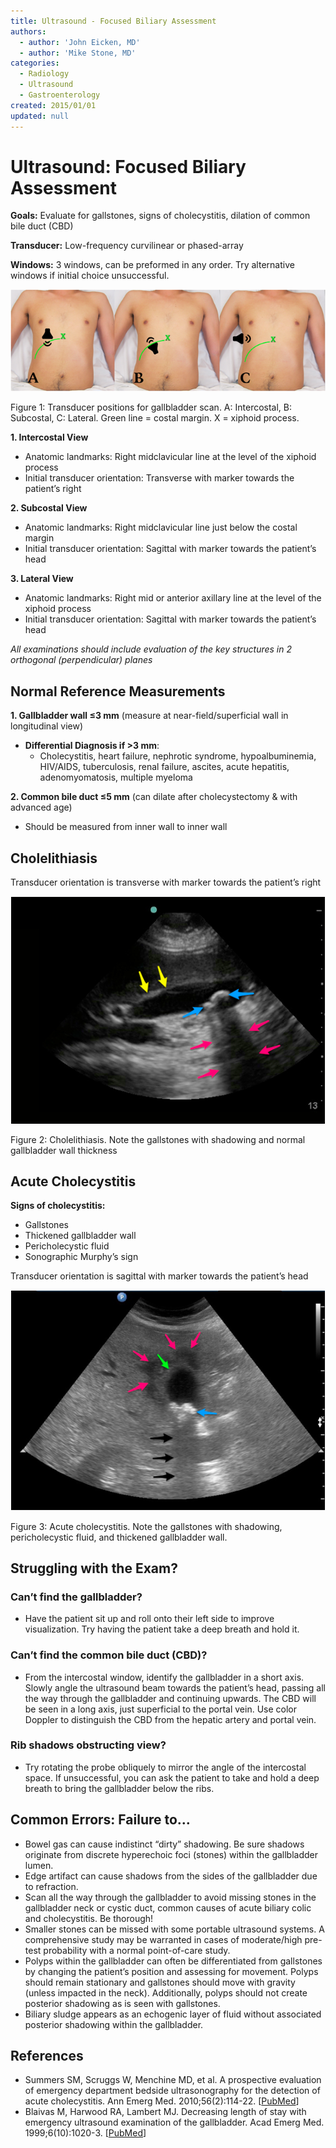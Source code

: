 ```yaml
---
title: Ultrasound - Focused Biliary Assessment
authors:
  - author: 'John Eicken, MD'
  - author: 'Mike Stone, MD'
categories:
  - Radiology
  - Ultrasound
  - Gastroenterology
created: 2015/01/01
updated: null
---
```


# Ultrasound: Focused Biliary Assessment

**Goals:** Evaluate for gallstones, signs of cholecystitis, dilation of common bile duct (CBD)

**Transducer:** Low-frequency curvilinear or phased-array

**Windows:** 3 windows, can be preformed in any order. Try alternative windows if initial choice unsuccessful.

![Transducer positions for gallbladder scan. A: Intercostal, B: Subcostal, C: Lateral. Green line = costal margin. X = xiphoid process](media/gallbladder-ultrasound_image-1.png)

Figure 1: Transducer positions for gallbladder scan. A: Intercostal, B: Subcostal, C: Lateral. Green line = costal margin. X = xiphoid process.

**1. Intercostal View** 

- Anatomic landmarks: Right midclavicular line at the level of the xiphoid process
- Initial transducer orientation: Transverse with marker towards the patient’s right

**2. Subcostal View** 

- Anatomic landmarks: Right midclavicular line just below the costal margin
- Initial transducer orientation: Sagittal with marker towards the patient’s head

**3. Lateral View** 

- Anatomic landmarks: Right mid or anterior axillary line at the level of the xiphoid process
- Initial transducer orientation: Sagittal with marker towards the patient’s head

_All examinations should include evaluation of the key structures in 2 orthogonal (perpendicular) planes_

## Normal Reference Measurements

**1. Gallbladder wall &le;3 mm** (measure at near-field/superficial wall in longitudinal view)

- **Differential Diagnosis if >3 mm**: 
  - Cholecystitis, heart failure, nephrotic syndrome, hypoalbuminemia, HIV/AIDS, tuberculosis, renal failure, ascites, acute hepatitis, adenomyomatosis, multiple myeloma

**2. Common bile duct &le;5 mm** (can dilate after cholecystectomy & with advanced age) 

- Should be measured from inner wall to inner wall

## Cholelithiasis

Transducer orientation is transverse with marker towards the patient’s right

![Cholelithiasis example](media/gallbladder-ultrasound_image-2.png)

Figure 2: Cholelithiasis. Note the gallstones with shadowing and normal gallbladder wall thickness

## Acute Cholecystitis

**Signs of cholecystitis:** 

- Gallstones
- Thickened gallbladder wall
- Pericholecystic fluid
- Sonographic Murphy’s sign

Transducer orientation is sagittal with marker towards the patient’s head

![Acute cholecystitis example](media/gallbladder-ultrasound_image-3.png)

Figure 3: Acute cholecystitis. Note the gallstones with shadowing, pericholecystic fluid, and thickened gallbladder wall.

## Struggling with the Exam?

### Can’t find the gallbladder?

- Have the patient sit up and roll onto their left side to improve visualization. Try having the patient take a deep breath and hold it.

### Can’t find the common bile duct (CBD)?

- From the intercostal window, identify the gallbladder in a short axis. Slowly angle the ultrasound beam towards the patient’s head, passing all the way through the gallbladder and continuing upwards. The CBD will be seen in a long axis, just superficial to the portal vein. Use color Doppler to distinguish the CBD from the hepatic artery and portal vein.

### Rib shadows obstructing view?

- Try rotating the probe obliquely to mirror the angle of the intercostal space. If unsuccessful, you can ask the patient to take and hold a deep breath to bring the gallbladder below the ribs.

## Common Errors: Failure to…

- Bowel gas can cause indistinct “dirty” shadowing. Be sure shadows originate from discrete hyperechoic foci (stones) within the gallbladder lumen.
- Edge artifact can cause shadows from the sides of the gallbladder due to refraction.
- Scan all the way through the gallbladder to avoid missing stones in the gallbladder neck or cystic duct, common causes of acute biliary colic and cholecystitis. Be thorough!
- Smaller stones can be missed with some portable ultrasound systems. A comprehensive study may be warranted in cases of moderate/high pre-test probability with a normal point-of-care study.
- Polyps within the gallbladder can often be differentiated from gallstones by changing the patient’s position and assessing for movement. Polyps should remain stationary and gallstones should move with gravity (unless impacted in the neck). Additionally, polyps should not create posterior shadowing as is seen with gallstones.
- Biliary sludge appears as an echogenic layer of fluid without associated posterior shadowing within the gallbladder.

## References

- Summers SM, Scruggs W, Menchine MD, et al. A prospective evaluation of emergency department bedside ultrasonography for the detection of acute cholecystitis. Ann Emerg Med. 2010;56(2):114-22. [[PubMed](http://www.ncbi.nlm.nih.gov/pubmed/20138397)]
- Blaivas M, Harwood RA, Lambert MJ. Decreasing length of stay with emergency ultrasound examination of the gallbladder. Acad Emerg Med. 1999;6(10):1020-3. [[PubMed](http://www.ncbi.nlm.nih.gov/pubmed/10530660)]
